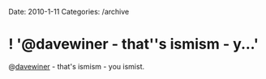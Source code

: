 Date: 2010-1-11
Categories: /archive

# ! '@davewiner - that''s ismism - y...'

@<a href="http://twitter.com/davewiner" class="aktt_username">davewiner</a> - that's ismism - you ismist.
